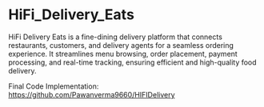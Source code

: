 # HiFi_Delivery_Eats
HiFi Delivery Eats is a fine-dining delivery platform that connects restaurants, customers, and delivery agents for a seamless ordering experience. It streamlines menu browsing, order placement, payment processing, and real-time tracking, ensuring efficient and high-quality food delivery.

Final Code Implementation: https://github.com/Pawanverma9660/HIFIDelivery
